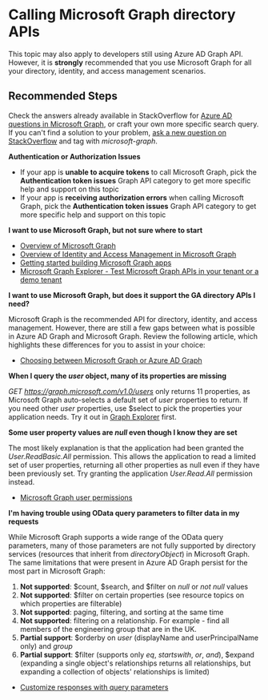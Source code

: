 <properties
	pageTitle="Calling Microsoft Graph directory APIs"
	description="More information about calling Microsoft Graph directory APIs and some of the common problems that developers encounter."
	service="microsoft.aad"
	resource="Microsoft_AAD_IAM"
	authors="dkershaw10"
	ms.author="dkershaw"
	displayOrder=""
	selfHelpType="generic"
	supportTopicIds="32596839,32596852"
	resourceTags=""
	productPesIds="16575"
	cloudEnvironments="public"
	articleId="0eeff0ad-b53b-4e1a-a9ac-e7a0b7db502d"
/>

# Calling Microsoft Graph directory APIs

This topic may also apply to developers still using Azure AD Graph API. However, it is **strongly** recommended that you use Microsoft Graph for all your directory, identity, and access management scenarios.

## **Recommended Steps**

Check the answers already available in StackOverflow for [Azure AD questions in Microsoft Graph](https://stackoverflow.com/search?q=%5Bmicrosoft-graph%5D+Azure+AD+isanswered%3Ayes+views%3A50), or craft your own more specific search query. If you can't find a solution to your problem, [ask a new question on StackOverflow](https://stackoverflow.com/questions/ask) and tag with *microsoft-graph*.

**Authentication or Authorization Issues**

* If your app is **unable to acquire tokens** to call Microsoft Graph, pick the **Authentication token issues** Graph API category to get more specific help and support on this topic
* If your app is **receiving authorization errors** when calling Microsoft Graph, pick the **Authentication token issues** Graph API category to get more specific help and support on this topic

**I want to use Microsoft Graph, but not sure where to start**

* [Overview of Microsoft Graph](https://developer.microsoft.com/graph/docs)
* [Overview of Identity and Access Management in Microsoft Graph](https://developer.microsoft.com/graph/docs/concepts/azuread-identity-access-management-concept-overview)
* [Getting started building Microsoft Graph apps](https://developer.microsoft.com/graph/docs/get-started/get-started)
* [Microsoft Graph Explorer - Test Microsoft Graph APIs in your tenant or a demo tenant](https://aka.ms/ge) 

**I want to use Microsoft Graph, but does it support the GA directory APIs I need?** <br>

Microsoft Graph is the recommended API for directory, identity, and access management. However, there are still a few gaps between what is possible in Azure AD Graph and Microsoft Graph. Review the following article, which highlights these differences for you to assist in your choice:

* [Choosing between Microsoft Graph or Azure AD Graph](https://developer.microsoft.com/office/blogs/microsoft-graph-or-azure-ad-graph/)

**When I query the *user* object, many of its properties are missing**

*GET https://graph.microsoft.com/v1.0/users* only returns 11 properties, as Microsoft Graph auto-selects a default set of *user* properties to return. If you need other *user* properties, use $select to pick the properties your application needs. Try it out in [Graph Explorer](https://aka.ms/ge) first.

**Some user property values are *null* even though I know they are set** 

The most likely explanation is that the application had been granted the *User.ReadBasic.All* permission. This allows the application to read a limited set of user properties, returning all other properties as null even if they have been previously set. Try granting the application *User.Read.All* permission instead.

* [Microsoft Graph user permissions](https://developer.microsoft.com/graph/docs/concepts/permissions_reference#user-permissions) <br>

**I'm having trouble using OData query parameters to filter data in my requests** 

While Microsoft Graph supports a wide range of the OData query parameters, many of those parameters are not fully supported by directory services (resources that inherit from *directoryObject*) in Microsoft Graph. The same limitations that were present in Azure AD Graph persist for the most part in Microsoft Graph:

1. **Not supported**: $count, $search, and $filter on *null* or *not* *null* values
2. **Not supported**: $filter on certain properties (see resource topics on which properties are filterable)
3. **Not supported**: paging, filtering, and sorting at the same time
4. **Not supported**: filtering on a relationship. For example - find all members of the engineering group that are in the UK.
5. **Partial support**: $orderby on *user* (displayName and userPrincipalName only) and *group*
6. **Partial support**: $filter (supports only *eq*, *startswith*, *or*, *and*), $expand (expanding a single object's relationships returns all relationships, but expanding a collection of objects' relationships is limited)

* [Customize responses with query parameters](https://developer.microsoft.com/en-us/graph/docs/concepts/query_parameters)
